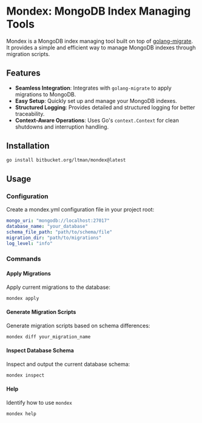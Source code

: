 # Mondex: MongoDB Index Managing Tools

Mondex is a MongoDB index managing tool built on top of [golang-migrate](https://github.com/golang-migrate/migrate). It provides a simple and efficient way to manage MongoDB indexes through migration scripts.

## Features

- **Seamless Integration**: Integrates with `golang-migrate` to apply migrations to MongoDB.
- **Easy Setup**: Quickly set up and manage your MongoDB indexes.
- **Structured Logging**: Provides detailed and structured logging for better traceability.
- **Context-Aware Operations**: Uses Go's `context.Context` for clean shutdowns and interruption handling.

## Installation

```sh
go install bitbucket.org/ltman/mondex@latest
```

## Usage

### Configuration

Create a mondex.yml configuration file in your project root:

```yaml
mongo_uri: "mongodb://localhost:27017"
database_name: "your_database"
schema_file_path: "path/to/schema/file"
migration_dir: "path/to/migrations"
log_level: "info"
```

### Commands

#### Apply Migrations

Apply current migrations to the database:

```sh
mondex apply
```

#### Generate Migration Scripts

Generate migration scripts based on schema differences:

```sh
mondex diff your_migration_name
```

#### Inspect Database Schema

Inspect and output the current database schema:

```sh
mondex inspect
```

#### Help

Identify how to use `mondex`

```sh
mondex help
```